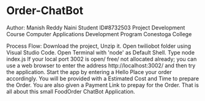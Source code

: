 # Order-ChatBot

Author: Manish Reddy Naini
Student ID#8732503
Project Development Course
Computer Applications Development Program
Conestoga College

Process Flow:
Download the project, Unzip it.
Open twiliobot folder using Visual Studio Code.
Open Terminal with 'node' as Default Shell.
Type node index.js
If your local port 3002 is open/ free/ not allocated already; you can use a web browser to enter the address http://localhost:3002/ and then try the application.
Start the app by entering a Hello
Place your order accordingly.
You will be provided with a Estimated Cost and Time to prepare the Order.
You are also given a Payment Link to prepay for the Order.
That is all about this small FoodOrder ChatBot Application.
